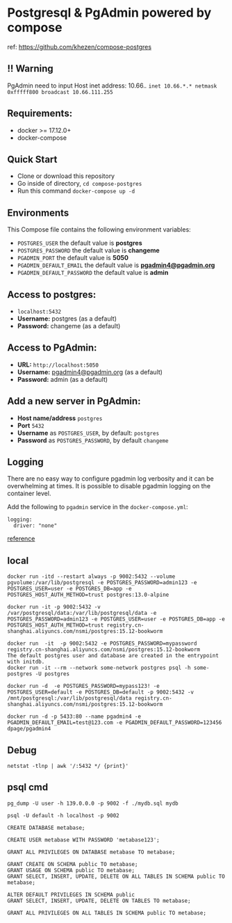 # Postgresql & PgAdmin powered by compose
ref: https://github.com/khezen/compose-postgres

## !! Warning
PgAdmin need to input Host inet address: 10.66.*.*
`inet 10.66.*.* netmask 0xfffff800 broadcast 10.66.111.255`

## Requirements:
* docker >= 17.12.0+
* docker-compose

## Quick Start
* Clone or download this repository
* Go inside of directory,  `cd compose-postgres`
* Run this command `docker-compose up -d`


## Environments
This Compose file contains the following environment variables:

* `POSTGRES_USER` the default value is **postgres**
* `POSTGRES_PASSWORD` the default value is **changeme**
* `PGADMIN_PORT` the default value is **5050**
* `PGADMIN_DEFAULT_EMAIL` the default value is **pgadmin4@pgadmin.org**
* `PGADMIN_DEFAULT_PASSWORD` the default value is **admin**

## Access to postgres: 
* `localhost:5432`
* **Username:** postgres (as a default)
* **Password:** changeme (as a default)

## Access to PgAdmin: 
* **URL:** `http://localhost:5050`
* **Username:** pgadmin4@pgadmin.org (as a default)
* **Password:** admin (as a default)

## Add a new server in PgAdmin:
* **Host name/address** `postgres`
* **Port** `5432`
* **Username** as `POSTGRES_USER`, by default: `postgres`
* **Password** as `POSTGRES_PASSWORD`, by default `changeme`

## Logging

There are no easy way to configure pgadmin log verbosity and it can be overwhelming at times. It is possible to disable pgadmin logging on the container level.

Add the following to `pgadmin` service in the `docker-compose.yml`:

```
logging:
  driver: "none"
```

[reference](https://github.com/khezen/compose-postgres/pull/23/files)


## local 
```
docker run -itd --restart always -p 9002:5432 --volume pgvolume:/var/lib/postgresql -e POSTGRES_PASSWORD=admin123 -e POSTGRES_USER=user -e POSTGRES_DB=app -e POSTGRES_HOST_AUTH_METHOD=trust postgres:13.0-alpine

docker run -it -p 9002:5432 -v /var/postgresql/data:/var/lib/postgresql/data -e POSTGRES_PASSWORD=admin123 -e POSTGRES_USER=user -e POSTGRES_DB=app -e POSTGRES_HOST_AUTH_METHOD=trust registry.cn-shanghai.aliyuncs.com/nsmi/postgres:15.12-bookworm    

docker run  -it  -p 9002:5432 -e POSTGRES_PASSWORD=mypassword  registry.cn-shanghai.aliyuncs.com/nsmi/postgres:15.12-bookworm  
The default postgres user and database are created in the entrypoint with initdb.
docker run -it --rm --network some-network postgres psql -h some-postgres -U postgres

docker run -d  -e POSTGRES_PASSWORD=mypass123! -e POSTGRES_USER=default -e POSTGRES_DB=default -p 9002:5432 -v /mnt/postgresql:/var/lib/postgresql/data registry.cn-shanghai.aliyuncs.com/nsmi/postgres:15.12-bookworm  

docker run -d -p 5433:80 --name pgadmin4 -e PGADMIN_DEFAULT_EMAIL=test@123.com -e PGADMIN_DEFAULT_PASSWORD=123456 dpage/pgadmin4
```

## Debug
```
netstat -tlnp | awk '/:5432 */ {print}'
```

## psql cmd
```
pg_dump -U user -h 139.0.0.0 -p 9002 -f ./mydb.sql mydb

psql -U default -h localhost -p 9002

CREATE DATABASE metabase;

CREATE USER metabase WITH PASSWORD 'metabase123';

GRANT ALL PRIVILEGES ON DATABASE metabase TO metabase;

GRANT CREATE ON SCHEMA public TO metabase;
GRANT USAGE ON SCHEMA public TO metabase;
GRANT SELECT, INSERT, UPDATE, DELETE ON ALL TABLES IN SCHEMA public TO metabase;

ALTER DEFAULT PRIVILEGES IN SCHEMA public
GRANT SELECT, INSERT, UPDATE, DELETE ON TABLES TO metabase;

GRANT ALL PRIVILEGES ON ALL TABLES IN SCHEMA public TO metabase;
```